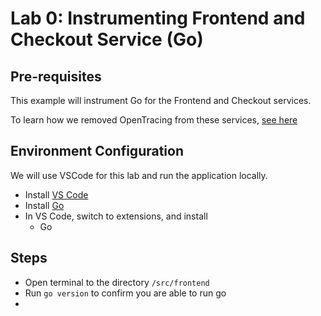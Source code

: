 # Lab 0: Instrumenting Frontend and Checkout Service (Go)

## Pre-requisites
This example will instrument Go for the Frontend and Checkout services.

To learn how we removed OpenTracing from these services, [see here](prep_steps/lab3_prep_go.md)

## Environment Configuration
We will use VSCode for this lab and run the application locally.
* Install [VS Code](https://code.visualstudio.com/)
* Install [Go](https://golang.org/dl/)
* In VS Code, switch to extensions, and install
  * Go

## Steps
* Open terminal to the directory ```/src/frontend```
* Run ```go version``` to confirm you are able to run go
* 